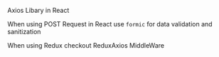 Axios Libary in React


When using POST Request in React use  `formic` for data validation and sanitization 

When using Redux checkout ReduxAxios MiddleWare